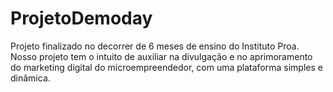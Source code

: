 # ProjetoDemoday
Projeto finalizado no decorrer de 6 meses de ensino do Instituto Proa. Nosso projeto tem o intuito de auxiliar na divulgação e no aprimoramento do marketing digital do microempreendedor, com uma plataforma simples e dinâmica.
